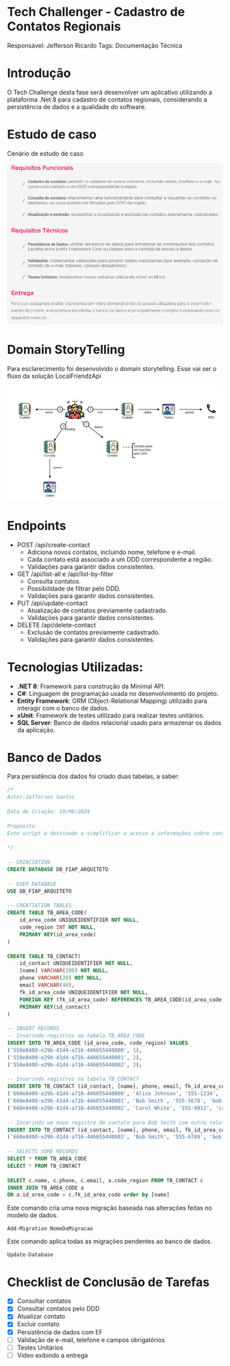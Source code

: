# Tech Challenger - Cadastro de Contatos Regionais

Responsável: Jefferson Ricardo
Tags: Documentação Técnica

# Introdução

O Tech Challenge desta fase será desenvolver um aplicativo utilizando a plataforma .Net 8 para cadastro de contatos regionais, considerando a persistência de dados e a qualidade do software.

# Estudo de caso

Cenário de estudo de caso

![Cenário de estudo de caso](https://github.com/Jeffconexion/01_Tech_Challenge/blob/development/LocalFriendzApi/imgs/Untitled.png)


# Domain StoryTelling

Para esclarecimento foi desenvolvido o domain storytelling. Esse vai ser o fluxo da solução LocalFriendzApi

![ Esse vai ser o fluxo da solução LocalFriendzApi](https://github.com/Jeffconexion/01_Tech_Challenge/blob/development/LocalFriendzApi/imgs/Untitled%201.png)

# Endpoints

- POST /api/create-contact
    - Adiciona novos contatos, incluindo nome, telefone e e-mail.
    - Cada contato está associado a um DDD correspondente a região.
    - Validações para garantir dados consistentes.
- GET /api/list-all e /api/list-by-filter
    - Consulta contatos.
    - Possibilidade de filtrar pelo DDD.
    - Validações para garantir dados consistentes.
- PUT /api/update-contact
    - Atualização de contatos previamente cadastrado.
    - Validações para garantir dados consistentes.
- DELETE /api/delete-contact
    - Exclusão de contatos previamente cadastrado.
    - Validações para garantir dados consistentes.

# Tecnologias Utilizadas:

- **.NET 8**: Framework para construção da Minimal API.
- **C#**: Linguagem de programação usada no desenvolvimento do projeto.
- **Entity Framework**: ORM (Object-Relational Mapping) utilizado para interagir com o banco de dados.
- **xUnit**: Framework de testes utilizado para realizar testes unitários.
- **SQL Server**: Banco de dados relacional usado para armazenar os dados da aplicação.

# Banco de Dados

Para persistência dos dados foi criado duas tabelas, a saber:

```sql
/*
Autor:Jefferson Santos

Data de Criação: 19/06/2024

Propósito:
Este script é destinado a simplificar o acesso a informações sobre contatos.

*/

-- CRIACIATION
CREATE DATABASE DB_FIAP_ARQUITETO

-- USER DATABASE
USE DB_FIAP_ARQUITETO

-- CREATIATION TABLES
CREATE TABLE TB_AREA_CODE(
	id_area_code UNIQUEIDENTIFIER NOT NULL,
	code_region INT NOT NULL,
	PRIMARY KEY(id_area_code)
)

CREATE TABLE TB_CONTACT(
	id_contact UNIQUEIDENTIFIER NOT NULL,
	[name] VARCHAR(100) NOT NULL,
	phone VARCHAR(20) NOT NULL,
	email VARCHAR(40),
	fk_id_area_code UNIQUEIDENTIFIER NOT NULL,
	FOREIGN KEY (fk_id_area_code) REFERENCES TB_AREA_CODE(id_area_code),
	PRIMARY KEY(id_contact)
)

-- INSERT RECORDS
-- Inserindo registros na tabela TB_AREA_CODE
INSERT INTO TB_AREA_CODE (id_area_code, code_region) VALUES
('550e8400-e29b-41d4-a716-446655440000', 1),
('550e8400-e29b-41d4-a716-446655440001', 2),
('550e8400-e29b-41d4-a716-446655440002', 3);

-- Inserindo registros na tabela TB_CONTACT
INSERT INTO TB_CONTACT (id_contact, [name], phone, email, fk_id_area_code) VALUES
('660e8400-e29b-41d4-a716-446655440000', 'Alice Johnson', '555-1234', 'alice.johnson@example.com', '550e8400-e29b-41d4-a716-446655440000'),
('660e8400-e29b-41d4-a716-446655440001', 'Bob Smith', '555-5678', 'bob.smith@example.com', '550e8400-e29b-41d4-a716-446655440001'),
('660e8400-e29b-41d4-a716-446655440002', 'Carol White', '555-9012', 'carol.white@example.com', '550e8400-e29b-41d4-a716-446655440002');

-- Inserindo um novo registro de contato para Bob Smith com outro telefone
INSERT INTO TB_CONTACT (id_contact, [name], phone, email, fk_id_area_code) VALUES
('660e8400-e29b-41d4-a716-446655440003', 'Bob Smith', '555-6789', 'bob.smith@example.com', '550e8400-e29b-41d4-a716-446655440001');

-- SELECTS SOME RECORDS
SELECT * FROM TB_AREA_CODE
SELECT * FROM TB_CONTACT 

SELECT c.name, c.phone, c.email, a.code_region FROM TB_CONTACT c
INNER JOIN TB_AREA_CODE a
ON a.id_area_code = c.fk_id_area_code order by [name]
```

Este comando cria uma nova migração baseada nas alterações feitas no modelo de dados.

```
Add-Migration NomeDaMigracao
```

Este comando aplica todas as migrações pendentes ao banco de dados.

```
Update-Database
```

# **Checklist de Conclusão de Tarefas**

- [x]  Consultar contatos
- [x]  Consultar contatos pelo DDD
- [x]  Atualizar contato
- [x]  Excluir contato
- [x]  Persistência de dados com EF
- [ ]  Validação de e-mail, telefone e campos obrigatórios
- [ ]  Testes Unitários
- [ ]  Vídeo exibindo a entrega
